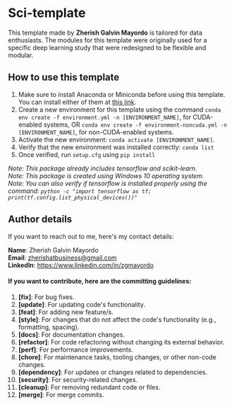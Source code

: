 # Sci-template

This template made by **Zherish Galvin Mayordo** is tailored for data enthusiasts. The modules for this template were originally used for a specific deep learning study that were redesigned to be flexible and modular.

## How to use this template

1. Make sure to install Anaconda or Miniconda before using this template. You can install either of them at [this link](https://www.anaconda.com/).
2. Create a new environment for this template using the command `conda env create -f environment.yml -n [ENVIRONMENT_NAME]`, for CUDA-enabled systems, OR `conda env create -f environment-noncuda.yml -n [ENVIRONMENT_NAME]`, for non-CUDA-enabled systems.
3. Activate the new environment: `conda activate [ENVIRONMENT_NAME]`.
4. Verify that the new environment was installed correctly: `conda list`
5. Once verified, run `setup.cfg` using `pip install`

_Note: This package already includes tensorflow and scikit-learn._ <br>
_Note: This package is created using Windows 10 operating system._ <br>
_Note: You can also verify if tensorflow is installed properly using the command: `python -c "import tensorflow as tf; print(tf.config.list_physical_devices())"`_

## Author details

If you want to reach out to me, here's my contact details:

**Name**: Zherish Galvin Mayordo <br>
**Email**: zherishatbusiness@gmail.com <br>
**LinkedIn**: https://www.linkedin.com/in/zgmayordo <br>

#### If you want to contribute, here are the committing guidelines:

1. **[fix]**: For bug fixes.
2. **[update]**: For updating code's functionality.
3. **[feat]**: For adding new feature/s.
4. **[style]**: For changes that do not affect the code's functionality (e.g., formatting, spacing).
5. **[docs]**: For documentation changes.
6. **[refactor]**: For code refactoring without changing its external behavior.
7. **[perf]**: For performance improvements.
8. **[chore]**: For maintenance tasks, tooling changes, or other non-code changes.
9. **[dependency]**: For updates or changes related to dependencies.
10. **[security]**: For security-related changes.
11. **[cleanup]**: For removing redundant code or files.
12. **[merge]**: For merge commits.
